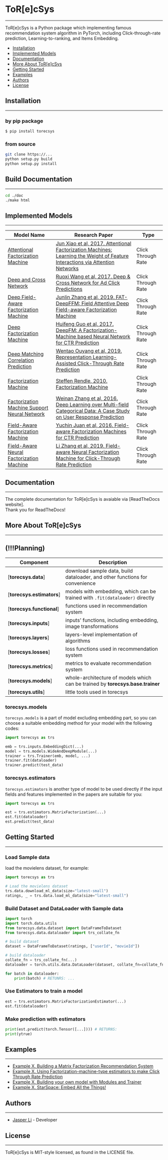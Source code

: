 # ToR[e]cSys

--------------------------------------------------------------------------------

ToR[e]cSys is a Python package which implementing famous recommendation system
algorithm in PyTorch, including Click-through-rate prediction, Learning-to-ranking, 
and Items Embedding.

- [Installation](#installation)
- [Implemented Models](#implemented-models)
- [Documentation](#documentation)
- [More About ToR[e]cSys](#more-about-torecsys)
- [Getting Started](#getting-started)
- [Examples](#examples)
- [Authors](#authors)
- [License](#license)


## Installation
--------------------------------------------------------------------------------

### by pip package
```bash
$ pip install torecsys 
```

### from source
```bash
git clone https://...
python setup.py build
python setup.py install
```

## Build Documentation
--------------------------------------------------------------------------------
```bash
cd ./doc
./make html
```

## Implemented Models
--------------------------------------------------------------------------------
| Model Name | Research Paper | Type |
| ---------- | -------------- | ---- |
| [Attentional Factorization Machine](torecsys/models/ctr/attentional_factorization_machine.py) | [Jun Xiao et al, 2017. Attentional Factorization Machines: Learning the Weight of Feature Interactions via Attention Networks](https://arxiv.org/abs/1708.04617) | Click Through Rate |
| [Deep and Cross Network](torecsys/models/ctr/deep_and_cross_network.py) | [Ruoxi Wang et al, 2017. Deep & Cross Network for Ad Click Predictions](https://arxiv.org/abs/1708.05123) | Click Through Rate |
| [Deep Field-Aware Factorization Machine](torecsys/models/ctr/deep_ffm.py) | [Junlin Zhang et al, 2019. FAT-DeepFFM: Field Attentive Deep Field-aware Factorization Machine](https://arxiv.org/abs/1905.06336) | Click Through Rate |
| [Deep Factorization Machine](torecsys/models/ctr/deep_fm.py) | [Huifeng Guo et al, 2017. DeepFM: A Factorization-Machine based Neural Network for CTR Prediction](https://arxiv.org/abs/1703.04247) | Click Through Rate |
| [Deep Matching Correlation Prediction](torecsys/models/ctr/deep_mcp.py) | [Wentao Ouyang et al, 2019. Representation Learning-Assisted Click-Through Rate Prediction](https://arxiv.org/pdf/1906.04365.pdf) | Click Through Rate |
| [Factorization Machine](torecsys/models/ctr/factorization_machine.py) | [Steffen Rendle, 2010. Factorization Machine](https://www.csie.ntu.edu.tw/~b97053/paper/Rendle2010FM.pdf) | Click Through Rate |
| [Factorization Machine Support Neural Network](torecsys/models/ctr/factorization_machine_supported_neural_network.py) | [Weinan Zhang et al, 2016. Deep Learning over Multi-field Categorical Data: A Case Study on User Response Prediction](https://arxiv.org/abs/1601.02376) | Click Through Rate |
| [Field-Aware Factorization Machine](torecsys/models/ctr/field_aware_factorization_machine.py) | [Yuchin Juan et al, 2016. Field-aware Factorization Machines for CTR Prediction](https://www.csie.ntu.edu.tw/~cjlin/papers/ffm.pdf) | Click Through Rate |
| [Field-Aware Neural Factorization Machine](torecsys/models/ctr/field_aware_neural_factorization_machine.py) | [Li Zhang et al, 2019. Field-aware Neural Factorization Machine for Click-Through Rate Prediction](https://arxiv.org/abs/1902.09096) | Click Through Rate |


## Documentation
--------------------------------------------------------------------------------
The complete documentation for ToR[e]cSys is avaiable via [ReadTheDocs website].  
Thank you for ReadTheDocs!


## More About ToR[e]cSys
--------------------------------------------------------------------------------
## (!!!Planning)
| Component | Description |
| --------- | ----------- |
| [**torecsys.data**] | download sample data, build dataloader, and other functions for convenience |
| [**torecsys.estimators**] | models with embedding, which can be trained with ```.fit(dataloader)``` directly |
| [**torecsys.functional**] | functions used in recommendation system |
| [**torecsys.inputs**] | inputs' functions, including embedding, image transformations |
| [**torecsys.layers**] | layers-level implementation of algorithms |
| [**torecsys.losses**] | loss functions used in recommendation system |
| [**torecsys.metrics**] | metrics to evaluate recommendation system |
| [**torecsys.models**] | whole-architecture of models which can be trained by **torecsys.base.trainer** |
| [**torecsys.utils**] | little tools used in torecsys |


### torecsys.models
```torecsys.models``` is a part of model excluding embedding part, so you can choose 
a suitable embedding method for your model with the following codes:

```python
import torecsys as trs

emb = trs.inputs.EmbeddingDict(...)
model = trs.models.WideAndDeepModule(...)
trainer = trs.Trainer(emb, model, ...)
trainer.fit(dataloader)
trainer.predict(test_data)
```

### torecsys.estimators
```torecsys.estimators``` is another type of model to be used directly if the input 
fields and features implemented in the papers are suitable for you:

```python
import torecsys as trs

est = trs.estimators.MatrixFactorization(...)
est.fit(dataloader)
est.predict(test_data)
```


## Getting Started
--------------------------------------------------------------------------------
### Load Sample data
load the movielens dataset, for example:
```python
import torecsys as trs

# Load the movielens dataset
trs.data.download_ml_data(size="latest-small")
ratings, _ = trs.data.load_ml_data(size="latest-small")

```

### Build Dataset and DataLoader with Sample data
```python
import torch
import torch.data.utils
from torecsys.data.dataset import DataFrameToDataset
from torecsys.data.dataloader import trs_collate_fn

# build dataset
dataset = DataFrameToDataset(ratings, ["userId", "movieId"])

# build dataloader
collate_fn = trs_collate_fn(...)
dataloader = torch.utils.data.DataLoader(dataset, collate_fn=collate_fn)

for batch in dataloader:
    print(batch) # RETUNRS: ...

```

### Use Estimators to train a model
```python
est = trs.estimators.MatrixFactorizationEstimator(...)
est.fit(dataloader)


```

### Make prediction with estimators
```python
print(est.predict(torch.Tensor([...]))) # RETURNS: 
print(ytrue)

```


## Examples
--------------------------------------------------------------------------------
* [Example X. Building a Matrix Factorization Recommendation System](https://github.com)
* [Example X. Using Factorization-machine-type estimators to make Click Through Rate Prediction](https://github.com)
* [Example X. Building your own model with Modules and Trainer](https://github.com)
* [Example X. StarSpace: Embed All the Things!](https://github.com)


## Authors
--------------------------------------------------------------------------------
* [Jasper Li](https://github.com) - Developer


## License
--------------------------------------------------------------------------------
ToR[e]cSys is MIT-style licensed, as found in the LICENSE file.
